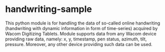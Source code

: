 # handwriting-sample
This python module is for handling the data of so-called online handwriting (handwriting with dynamic information in form of time-series) acquired by Wacom Digitizing Tablets. Module supports data from any Wacom device providing raw data, namely: x, y, timestamp, pen status, azimuth, tilt, pressure. Moreover, any other device providing such data can be used.  
